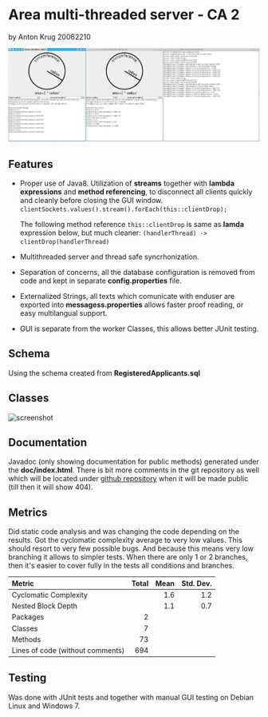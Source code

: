 Area multi-threaded server - CA 2
========================
 by Anton Krug 20062210


![screenshot](/images/shot.jpg)

Features
--------

* Proper use of Java8. Utilization of **streams** together with **lambda expressions** and **method referencing**, to disconnect all clients quickly and cleanly before closing the GUI window.
    `    clientSockets.values().stream().forEach(this::clientDrop); `
	
	The following method reference
	`this::clientDrop` 
	is same as **lamda** expression below, but much cleaner:
    `(handlerThread) -> clientDrop(handlerThread)`

* Multithreaded server and thread safe syncrhonization.
    
* Separation of concerns, all the database configuration is removed from code and kept in separate **config.properties** file.



* Externalized Strings, all texts which comunicate with enduser are exported into **messagess.properties** allows faster proof reading, or easy multilangual support.

* GUI is separate from the worker Classes, this allows better JUnit testing.
    

Schema
------

Using the schema created from **RegisteredApplicants.sql**


Classes
-------
![screenshot](/images/uml.jpg)


Documentation
-------------

Javadoc (only showing documentation for public methods) generated under the **doc/index.html**. There is bit more comments in the git repository as well which will be located under [github repository](https://github.com/truhlikfredy/assignments-y4-areaMT) when it will be made public (till then it will show 404).

Metrics
-------

Did static code analysis and was changing the code depending on the results. Got the cyclomatic complexity average to very low values. This should resort to very few possible bugs. And because this means very low branching it allows to simpler tests. When there are only 1 or 2 branches, then it's easier to cover fully in the tests all conditions and branches. 

Metric                           | Total  | Mean  | Std. Dev.  
:--------------------------------| ------:| -----:| ----------:
Cyclomatic Complexity            |        |   1.6 |        1.2
Nested Block Depth               |        |   1.1 |        0.7
Packages                         |      2 |       |            
Classes                          |      7 |       |            
Methods                          |     73 |       |            
Lines of code (without comments) |    694 |       |   


Testing
-------
Was done with JUnit tests and together with manual GUI testing on Debian Linux and Windows 7. 
  
